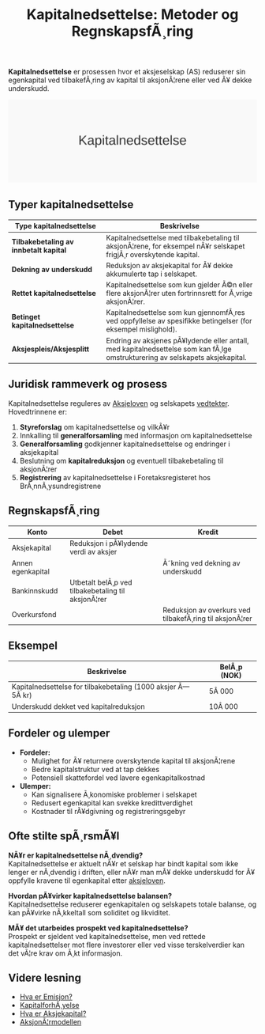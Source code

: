 ﻿---
title: "Kapitalnedsettelse: Metoder og RegnskapsfÃ¸ring"
meta_title: "Kapitalnedsettelse: Metoder og RegnskapsfÃ¸ring"
meta_description: '**Kapitalnedsettelse** er prosessen hvor et aksjeselskap (AS) reduserer sin egenkapital ved tilbakefÃ¸ring av kapital til aksjonÃ¦rene eller ved Ã¥ dekke unders...'
slug: kapitalnedsettelse
type: blog
layout: pages/single
---

**Kapitalnedsettelse** er prosessen hvor et aksjeselskap (AS) reduserer sin egenkapital ved tilbakefÃ¸ring av kapital til aksjonÃ¦rene eller ved Ã¥ dekke underskudd.

![Kapitalnedsettelse konsept](kapitalnedsettelse-image.svg)

## Typer kapitalnedsettelse

| Type kapitalnedsettelse                  | Beskrivelse                                                                                             |
|------------------------------------------|---------------------------------------------------------------------------------------------------------|
| **Tilbakebetaling av innbetalt kapital** | Kapitalnedsettelse med tilbakebetaling til aksjonÃ¦rene, for eksempel nÃ¥r selskapet frigjÃ¸r overskytende kapital. |
| **Dekning av underskudd**                | Reduksjon av aksjekapital for Ã¥ dekke akkumulerte tap i selskapet.                                      |
| **Rettet kapitalnedsettelse**            | Kapitalnedsettelse som kun gjelder Ã©n eller flere aksjonÃ¦rer uten fortrinnsrett for Ã¸vrige aksjonÃ¦rer.   |
| **Betinget kapitalnedsettelse**          | Kapitalnedsettelse som kun gjennomfÃ¸res ved oppfyllelse av spesifikke betingelser (for eksempel mislighold). |
| **Aksjespleis/Aksjesplitt**              | Endring av aksjenes pÃ¥lydende eller antall, med kapitalnedsettelse som kan fÃ¸lge omstrukturering av selskapets aksjekapital. |

## Juridisk rammeverk og prosess

Kapitalnedsettelse reguleres av [Aksjeloven](/blogs/regnskap/hva-er-aksjeloven "Hva er Aksjeloven? Regler for Aksjeselskaper i Norge") og selskapets [vedtekter](/blogs/regnskap/hva-er-vedtekter-for-aksjeselskap "Hva er Vedtekter for Aksjeselskap? Krav og Innhold"). Hovedtrinnene er:

1. **Styreforslag** om kapitalnedsettelse og vilkÃ¥r
2. Innkalling til **generalforsamling** med informasjon om kapitalnedsettelse
3. **Generalforsamling** godkjenner kapitalnedsettelse og endringer i aksjekapital
4. Beslutning om **kapitalreduksjon** og eventuell tilbakebetaling til aksjonÃ¦rer
5. **Registrering** av kapitalnedsettelse i Foretaksregisteret hos BrÃ¸nnÃ¸ysundregistrene

## RegnskapsfÃ¸ring

| Konto             | Debet                                             | Kredit                                               |
|-------------------|---------------------------------------------------|------------------------------------------------------|
| Aksjekapital      | Reduksjon i pÃ¥lydende verdi av aksjer             |                                                      |
| Annen egenkapital |                                                   | Ã˜kning ved dekning av underskudd                     |
| Bankinnskudd      | Utbetalt belÃ¸p ved tilbakebetaling til aksjonÃ¦rer  |                                                      |
| Overkursfond      |                                                   | Reduksjon av overkurs ved tilbakefÃ¸ring til aksjonÃ¦rer |

## Eksempel

| Beskrivelse                                                   | BelÃ¸p (NOK) |
|---------------------------------------------------------------|-------------|
| Kapitalnedsettelse for tilbakebetaling (1000 aksjer Ã— 5Â kr)   | 5Â 000       |
| Underskudd dekket ved kapitalreduksjon                         | 10Â 000      |

## Fordeler og ulemper

- **Fordeler:**
  - Mulighet for Ã¥ returnere overskytende kapital til aksjonÃ¦rene
  - Bedre kapitalstruktur ved at tap dekkes
  - Potensiell skattefordel ved lavere egenkapitalkostnad
- **Ulemper:**
  - Kan signalisere Ã¸konomiske problemer i selskapet
  - Redusert egenkapital kan svekke kredittverdighet
  - Kostnader til rÃ¥dgivning og registreringsgebyr

## Ofte stilte spÃ¸rsmÃ¥l

**NÃ¥r er kapitalnedsettelse nÃ¸dvendig?**  
Kapitalnedsettelse er aktuelt nÃ¥r et selskap har bindt kapital som ikke lenger er nÃ¸dvendig i driften, eller nÃ¥r man mÃ¥ dekke underskudd for Ã¥ oppfylle kravene til egenkapital etter [aksjeloven](/blogs/regnskap/hva-er-aksjeloven "Hva er Aksjeloven? Regler for Aksjeselskaper i Norge").

**Hvordan pÃ¥virker kapitalnedsettelse balansen?**  
Kapitalnedsettelse reduserer egenkapitalen og selskapets totale balanse, og kan pÃ¥virke nÃ¸kkeltall som soliditet og likviditet.

**MÃ¥ det utarbeides prospekt ved kapitalnedsettelse?**  
Prospekt er sjeldent ved kapitalnedsettelse, men ved rettede kapitalnedsettelser mot flere investorer eller ved visse terskelverdier kan det vÃ¦re krav om Ã¸kt informasjon.

## Videre lesning

- [Hva er Emisjon?](/blogs/regnskap/emisjon "Hva er Emisjon? En komplett guide til kapitalforhÃ¸yelse og aksjeutstedelse")
- [KapitalforhÃ¸yelse](/blogs/regnskap/kapitalforhoyelse "KapitalforhÃ¸yelse: Metoder og RegnskapsfÃ¸ring")
- [Hva er Aksjekapital?](/blogs/regnskap/hva-er-aksjekapital "Hva er Aksjekapital? Komplett guide til aksjekapital og selskapsetablering")
- [AksjonÃ¦rmodellen](/blogs/regnskap/aksjonaermodellen "AksjonÃ¦rmodellen: Skattemodell for Utbytte og Gevinst")


